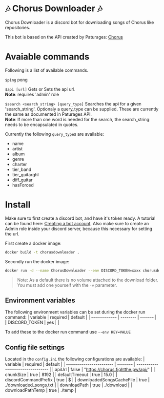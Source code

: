 # 🎶 Chorus Downloader 🎶
Chorus Downloader is a discord bot for downloading songs of Chorus like repositories.

This bot is based on the API created by Paturages: [Chorus](https://github.com/Paturages/chorus)


# Avaiable commands
Following is a list of available commands.

`$ping`
pong

`$api [url]`
Gets or Sets the api url.  
__Note__: requires 'admin' role

`$search <search_string> [query_type]`
Searches the api for a given 'search_string'. Optionaly a query_type can be supplied. These are currently the same as documented in Paturages API.  
__Note__: If more than one word is needed for the search, the search_string needs to be encapsulated in quotes.

Currently the following `query_type`s are available:
- name
- artist
- album
- genre
- charter
- tier_band
- tier_guitarghl
- diff_guitar
- hasForced

# Install
Make sure to first create a discord bot, and have it's token ready. A tutorial can be found here: [Creating a bot account](https://discordpy.readthedocs.io/en/latest/discord.html). Also make sure to create an Admin role inside your discord server, because this necessary for setting the url.

First create a docker image:
```bash
docker build -t chorusdownloader .
```

Secondly run the docker image:
```bash
docker run -d --name ChorusDownloader --env DISCORD_TOKEN=xxxx chorusdownloader
```

> Note: As a default there is no volume attached to the download folder. You must add one yourself with the `-v` parameter.

## Environment variables
The following environment variables can be set during the docker run command:
| variable      | required | default |
| ------------- | -------- | ------- |
| DISCORD_TOKEN | yes      |         |

To add these to the docker run command use `--env KEY=VALUE`

## Config file settings
Located in the `config.ini` the following configurations are available:
| variable                 | required | default                           |
| ------------------------ | -------- | --------------------------------- |
| apiUrl                   | false    | "https://chorus.fightthe.pw/api/" |
| chunkSize                | true     | 8192                              |
| defaultTimeout           | true     | 15.0                              |
| discordCommandPrefix     | true     | $                                 |
| downloadedSongsCacheFile | true     | ./downloaded_songs.txt            |
| downloadPath             | true     | ./download                        |
| downloadPathTemp         | true     | ./temp                            |